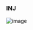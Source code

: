 ### INJ

![image](https://github.com/Kirill-Gryzhin/veda/assets/137723281/1f490ce6-4b41-4b5b-876f-350938d6a377)
